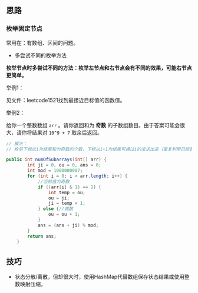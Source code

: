 







## 思路



### 枚举固定节点

常用在：有数组、区间的问题。



- 多尝试不同的枚举方法

**枚举节点时多尝试不同的方法：枚举左节点和右节点会有不同的效果，可能右节点更简单。**

举例1：

见文件：leetcode1521找到最接近目标值的函数值。



举例2：

给你一个整数数组 `arr` 。请你返回和为 **奇数** 的子数组数目。由于答案可能会很大，请你将结果对 `10^9 + 7` 取余后返回。



```java
// 解法：
// 枚举下标以i为结尾和为奇数的个数，下标以i+1为结尾可通过i的来求出来（重复利用已经算过的值）

public int numOfSubarrays(int[] arr) {
        int ji = 0, ou = 0, ans = 0;
        int mod = 1000000007;
        for (int i = 0; i < arr.length; i++) {
            //当前值为奇数
            if ((arr[i] & 1) == 1) {
                int temp = ou;
                ou = ji;
                ji = temp + 1;
            } else {//偶数
                ou = ou + 1;
            }
            ans = (ans + ji) % mod;
        }
        return ans;
    }
```









## 技巧



- 状态分散/离散，但却很大时，使用HashMap代替数组保存状态结果或使用整数映射压缩。

